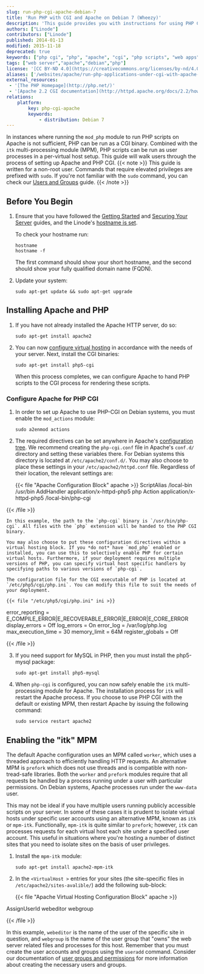```yaml
---
slug: run-php-cgi-apache-debian-7
title: 'Run PHP with CGI and Apache on Debian 7 (Wheezy)'
description: 'This guide provides you with instructions for using PHP CGI to run PHP scripts as individuals users on your system for better security on and performance on Debian 7.'
authors: ["Linode"]
contributors: ["Linode"]
published: 2014-01-13
modified: 2015-11-18
deprecated: true
keywords: ["php cgi", "php", "apache", "cgi", "php scripts", "web apps", "web applications"]
tags: ["web server","apache","debian","php"]
license: '[CC BY-ND 4.0](https://creativecommons.org/licenses/by-nd/4.0)'
aliases: ['/websites/apache/run-php-applications-under-cgi-with-apache-on-debian-7-wheezy/','/web-servers/apache/php-cgi/debian-7-wheezy/','/web-servers/apache/run-php-cgi-apache-debian-7/','/websites/apache/run-php-cgi-apapache-debian-7/']
external_resources:
 - '[The PHP Homepage](http://php.net/)'
 - '[Apache 2.2 CGI documentation](http://httpd.apache.org/docs/2.2/howto/cgi.html)'
relations:
    platform:
        key: php-cgi-apache
        keywords:
            - distribution: Debian 7
---
```


In instances where running the `mod_php` module to run PHP scripts on Apache is not sufficient, PHP can be run as a CGI binary. Combined with the `itk` multi-processing module (MPM), PHP scripts can be run as user processes in a per-virtual host setup. This guide will walk users through the process of setting up Apache and PHP CGI.
{{< note >}}
This guide is written for a non-root user. Commands that require elevated privileges are prefixed with `sudo`. If you're not familiar with the `sudo` command, you can check our [Users and Groups](/docs/guides/linux-users-and-groups/) guide.
{{< /note >}}

## Before You Begin

1.  Ensure that you have followed the [Getting Started](/docs/products/platform/get-started/) and [Securing Your Server](/docs/products/compute/compute-instances/guides/set-up-and-secure/) guides, and the Linode's [hostname is set](/docs/products/platform/get-started/#setting-the-hostname).

    To check your hostname run:

        hostname
        hostname -f

    The first command should show your short hostname, and the second should show your fully qualified domain name (FQDN).

2.  Update your system:

        sudo apt-get update && sudo apt-get upgrade

## Installing Apache and PHP

1.  If you have not already installed the Apache HTTP server, do so:

        sudo apt-get install apache2

2.  You can now [configure virtual hosting](/docs/guides/apache-web-server-debian-7/#configure-apache-for-virtual-hosting) in accordance with the needs of your server. Next, install the CGI binaries:

        sudo apt-get install php5-cgi

    When this process completes, we can configure Apache to hand PHP scripts to the CGI process for rendering these scripts.

### Configure Apache for PHP CGI

1.  In order to set up Apache to use PHP-CGI on Debian systems, you must enable the `mod_actions` module:

        sudo a2enmod actions

2.  The required directives can be set anywhere in Apache's [configuration tree](/docs/guides/apache-configuration-basics/). We recommend creating the `php-cgi.conf` file in Apache's `conf.d/` directory and setting these variables there. For Debian systems this directory is located at `/etc/apache2/conf.d/`. You may also choose to place these settings in your `/etc/apache2/httpd.conf` file. Regardless of their location, the relevant settings are:

    {{< file "Apache Configuration Block" apache >}}
ScriptAlias /local-bin /usr/bin
AddHandler application/x-httpd-php5 php
Action application/x-httpd-php5 /local-bin/php-cgi


{{< /file >}}


    In this example, the path to the `php-cgi` binary is `/usr/bin/php-cgi`. All files with the `php` extension will be handed to the PHP CGI binary.

    You may also choose to put these configuration directives within a virtual hosting block. If you *do not* have `mod_php` enabled or installed, you can use this to selectively enable PHP for certain virtual hosts. Furthermore, if your deployment requires multiple versions of PHP, you can specify virtual host specific handlers by specifying paths to various versions of `php-cgi`.

    The configuration file for the CGI executable of PHP is located at `/etc/php5/cgi/php.ini`. You can modify this file to suit the needs of your deployment.

    {{< file "/etc/php5/cgi/php.ini" ini >}}
error_reporting = E_COMPILE_ERROR|E_RECOVERABLE_ERROR|E_ERROR|E_CORE_ERROR
display_errors = Off
log_errors = On
error_log = /var/log/php.log
max_execution_time = 30
memory_limit = 64M
register_globals = Off


{{< /file >}}


3.  If you need support for MySQL in PHP, then you must install the php5-mysql package:

        sudo apt-get install php5-mysql

4.  When `php-cgi` is configured, you can now safely enable the `itk` multi-processing module for Apache. The installation process for `itk` will restart the Apache process. If you choose to use PHP CGI with the default or existing MPM, then restart Apache by issuing the following command:

        sudo service restart apache2

## Enabling the "itk" MPM

The default Apache configuration uses an MPM called `worker`, which uses a threaded approach to efficiently handling HTTP requests. An alternative MPM is `prefork` which does not use threads and is compatible with non-tread-safe libraries. Both the `worker` and `prefork` modules require that all requests be handled by a process running under a user with particular permissions. On Debian systems, Apache processes run under the `www-data` user.

This may not be ideal if you have multiple users running publicly accessible scripts on your server. In some of these cases it is prudent to isolate virtual hosts under specific user accounts using an alternative MPM, known as `itk` or `mpm-itk`. Functionally, `mpm-itk` is quite similar to `prefork`; however, `itk` can processes requests for each virtual host each site under a specified user account. This useful in situations where you're hosting a number of distinct sites that you need to isolate sites on the basis of user privileges.

1.  Install the `mpm-itk` module:

        sudo apt-get install apache2-mpm-itk

2.  In the `<VirtualHost >` entries for your sites (the site-specific files in `/etc/apache2/sites-avalible/`) add the following sub-block:

    {{< file "Apache Virtual Hosting Configuration Block" apache >}}
<IfModule mpm_itk_module>
   AssignUserId webeditor webgroup
</IfModule>


{{< /file >}}


In this example, `webeditor` is the name of the user of the specific site in question, and `webgroup` is the name of the user group that "owns" the web server related files and processes for this host. Remember that you must create the user accounts and groups using the `useradd` command. Consider our documentation of [user groups and permissions](/docs/guides/linux-users-and-groups/) for more information about creating the necessary users and groups.
